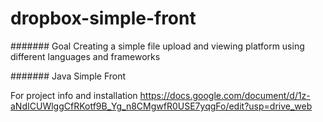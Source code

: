 # dropbox-simple-front

####### Goal
Creating a simple file upload and viewing platform using different languages and frameworks

####### Java Simple Front

For project info and installation
https://docs.google.com/document/d/1z-aNdICUWlggCfRKotf9B_Yg_n8CMgwfR0USE7yqgFo/edit?usp=drive_web